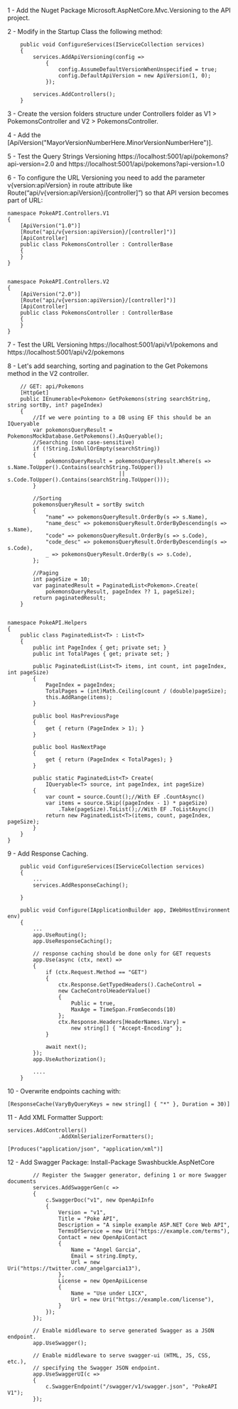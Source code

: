 1 - Add the Nuget Package Microsoft.AspNetCore.Mvc.Versioning to the API project.

2 - Modify in the Startup Class the following method:

        public void ConfigureServices(IServiceCollection services)
        {
            services.AddApiVersioning(config =>
                {
                    config.AssumeDefaultVersionWhenUnspecified = true;
                    config.DefaultApiVersion = new ApiVersion(1, 0);
                });
             
            services.AddControllers();
        }

3 - Create the version folders structure under Controllers folder as V1 > PokemonsController and V2 > PokemonsController.


4 - Add the [ApiVersion("MayorVersionNumberHere.MinorVersionNumberHere")].

5 - Test the Query Strings Versioning https://localhost:5001/api/pokemons?api-version=2.0 and https://localhost:5001/api/pokemons?api-version=1.0

6 - To configure the URL Versioning you need to add the parameter v{version:apiVersion} in route attribute like Route(“api/v{version:apiVersion}/[controller]”) so that API version becomes part of URL:

    namespace PokeAPI.Controllers.V1
    {
        [ApiVersion("1.0")]
        [Route("api/v{version:apiVersion}/[controller]")]
        [ApiController]
        public class PokemonsController : ControllerBase
        {
        }
    }


    namespace PokeAPI.Controllers.V2
    {
        [ApiVersion("2.0")]
        [Route("api/v{version:apiVersion}/[controller]")]
        [ApiController]
        public class PokemonsController : ControllerBase
        {
        }
    }

7 - Test the URL Versioning https://localhost:5001/api/v1/pokemons and https://localhost:5001/api/v2/pokemons


8 - Let's add searching, sorting and pagination to the Get Pokemons method in the V2 controller.

        // GET: api/Pokemons
        [HttpGet]
        public IEnumerable<Pokemon> GetPokemons(string searchString, string sortBy, int? pageIndex)
        {
            //If we were pointing to a DB using EF this should be an IQueryable
            var pokemonsQueryResult = PokemonsMockDatabase.GetPokemons().AsQueryable(); 
            //Searching (non case-sensitive)
            if (!String.IsNullOrEmpty(searchString))
            {
                pokemonsQueryResult = pokemonsQueryResult.Where(s => s.Name.ToUpper().Contains(searchString.ToUpper())
                                       || s.Code.ToUpper().Contains(searchString.ToUpper()));
            }

            //Sorting
            pokemonsQueryResult = sortBy switch
            {
                "name" => pokemonsQueryResult.OrderBy(s => s.Name),
                "name_desc" => pokemonsQueryResult.OrderByDescending(s => s.Name),
                "code" => pokemonsQueryResult.OrderBy(s => s.Code),
                "code_desc" => pokemonsQueryResult.OrderByDescending(s => s.Code),
                _ => pokemonsQueryResult.OrderBy(s => s.Code),
            };

            //Paging
            int pageSize = 10;
            var paginatedResult = PaginatedList<Pokemon>.Create(
                pokemonsQueryResult, pageIndex ?? 1, pageSize);
            return paginatedResult;
        }


    namespace PokeAPI.Helpers
    {
        public class PaginatedList<T> : List<T>
        {
            public int PageIndex { get; private set; }
            public int TotalPages { get; private set; }
    
            public PaginatedList(List<T> items, int count, int pageIndex, int pageSize)
            {
                PageIndex = pageIndex;
                TotalPages = (int)Math.Ceiling(count / (double)pageSize);
                this.AddRange(items);
            }
    
            public bool HasPreviousPage
            {
                get { return (PageIndex > 1); }
            }
    
            public bool HasNextPage
            {
                get { return (PageIndex < TotalPages); }
            }
    
            public static PaginatedList<T> Create(
                IQueryable<T> source, int pageIndex, int pageSize)
            {
                var count = source.Count();//With EF .CountAsync()
                var items = source.Skip((pageIndex - 1) * pageSize)
                    .Take(pageSize).ToList();//With EF .ToListAsync()
                return new PaginatedList<T>(items, count, pageIndex, pageSize);
            }
        }
    }

9 - Add Response Caching.

        public void ConfigureServices(IServiceCollection services)
        {
            ...
            services.AddResponseCaching();

        }

        public void Configure(IApplicationBuilder app, IWebHostEnvironment env)
        {
            ...
            app.UseRouting();
            app.UseResponseCaching();

            // response caching should be done only for GET requests
            app.Use(async (ctx, next) =>
            {
                if (ctx.Request.Method == "GET")
                {
                    ctx.Response.GetTypedHeaders().CacheControl =
                    new CacheControlHeaderValue()
                    {
                        Public = true,
                        MaxAge = TimeSpan.FromSeconds(10)
                    };
                    ctx.Response.Headers[HeaderNames.Vary] =
                        new string[] { "Accept-Encoding" };
                }

                await next();
            });
            app.UseAuthorization();

            ....
        }

10 - Overwrite endpoints caching with:

    [ResponseCache(VaryByQueryKeys = new string[] { "*" }, Duration = 30)]

11 - Add XML Formatter Support:
    
    services.AddControllers()
                    .AddXmlSerializerFormatters();
    
    [Produces("application/json", "application/xml")]
    
12 - Add Swagger Package: Install-Package Swashbuckle.AspNetCore

            // Register the Swagger generator, defining 1 or more Swagger documents
            services.AddSwaggerGen(c =>
            {
                c.SwaggerDoc("v1", new OpenApiInfo
                {
                    Version = "v1",
                    Title = "Poke API",
                    Description = "A simple example ASP.NET Core Web API",
                    TermsOfService = new Uri("https://example.com/terms"),
                    Contact = new OpenApiContact
                    {
                        Name = "Angel Garcia",
                        Email = string.Empty,
                        Url = new Uri("https://twitter.com/_angelgarcia13"),
                    },
                    License = new OpenApiLicense
                    {
                        Name = "Use under LICX",
                        Url = new Uri("https://example.com/license"),
                    }
                });
            });

            // Enable middleware to serve generated Swagger as a JSON endpoint.
            app.UseSwagger();

            // Enable middleware to serve swagger-ui (HTML, JS, CSS, etc.),
            // specifying the Swagger JSON endpoint.
            app.UseSwaggerUI(c =>
            {
                c.SwaggerEndpoint("/swagger/v1/swagger.json", "PokeAPI V1");
            });


